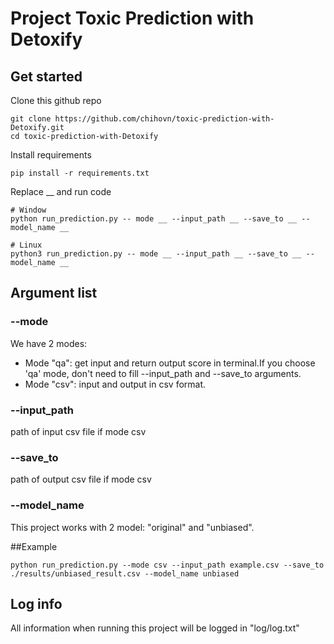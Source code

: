 # Project Toxic Prediction with Detoxify
## Get started
Clone this github repo
```
git clone https://github.com/chihovn/toxic-prediction-with-Detoxify.git
cd toxic-prediction-with-Detoxify
```

Install requirements
```
pip install -r requirements.txt
```

Replace __ and run code
```
# Window
python run_prediction.py -- mode __ --input_path __ --save_to __ -- model_name __

# Linux
python3 run_prediction.py -- mode __ --input_path __ --save_to __ -- model_name __
```
## Argument list
### --mode
We have 2 modes:
- Mode "qa": get input and return output score in terminal.If you choose 'qa' mode, don't need to fill --input_path and --save_to arguments.
- Mode "csv": input and output in csv format.

### --input_path
path of input csv file if mode csv

### --save_to
path of output csv file if mode csv

### --model_name
This project works with 2 model: "original" and "unbiased".

##Example
```
python run_prediction.py --mode csv --input_path example.csv --save_to ./results/unbiased_result.csv --model_name unbiased
```

## Log info
All information when running this project will be logged in "log/log.txt"

